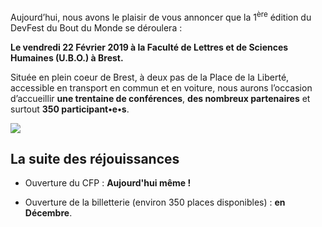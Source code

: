 Aujourd’hui, nous avons le plaisir de vous annoncer que la 1<sup>ère</sup> édition du DevFest du Bout du Monde se déroulera :

**Le vendredi 22 Février 2019 à la Faculté de Lettres et de Sciences Humaines (U.B.O.) à Brest.**

Située en plein coeur de Brest, à deux pas de la Place de la Liberté, accessible en transport en commun et en voiture, nous aurons l’occasion d’accueillir **une trentaine de conférences**, **des nombreux partenaires** et surtout **350 participant•e•s**.

<img style="max-width:100%" src="images/posts/2018-10-31-lancement-devfest-bdm-2019/fac-de-lettres.jpg">

## La suite des réjouissances

- Ouverture du CFP : **Aujourd'hui même !**

- Ouverture de la billetterie (environ 350 places disponibles) : **en Décembre**.
